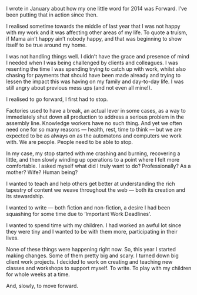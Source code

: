 

I wrote in January about how my one little word for 2014 was Forward. I’ve been putting that in action since
then.

I realised sometime towards the middle of last year that I was not happy with my work and it was affecting
other areas of my life. To quote a truism, if Mama ain’t happy ain’t nobody happy, and that was beginning
to show itself to be true around my home.

I was not handling things well. I didn’t have the grace and presence of mind I needed when I was being
challenged by clients and colleagues. I was resenting the time I was spending trying to catch up with work,
whilst also chasing for payments that should have been made already and trying to lessen the impact this was
having on my family and day-to-day life. I was still angry about previous mess ups (and not even all
mine!).

I realised to go forward, I first had to stop.

Factories used to have a break, an actual lever in some cases, as a way to immediately shut down all
production to address a serious problem in the assembly line. Knowledge workers have no such thing. And yet we
often need one for so many reasons — health, rest, time to think — but we are expected to be as always on
as the automatons and computers we work with. We are people. People need to be able to stop.

In my case, my stop started with me crashing and burning, recovering a little, and then slowly winding up
operations to a point where I felt more comfortable. I asked myself what did I truly want to do?
Professionally? As a mother? Wife? Human being?

I wanted to teach and help others get better at understanding the rich tapestry of content we weave throughout
the web — both its creation and its stewardship.

I wanted to write — both fiction and non-fiction, a desire I had been squashing for some time due to
‘Important Work Deadlines’.

I wanted to spend time with my children. I had worked an awful lot since they were tiny and I wanted to be
with them more, participating in their lives.

None of these things were happening right now. So, this year I started making changes. Some of them pretty big
and scary. I turned down big client work projects. I decided to work on creating and teaching new classes and
workshops to support myself. To write. To play with my children for whole weeks at a time.

And, slowly, to move forward.